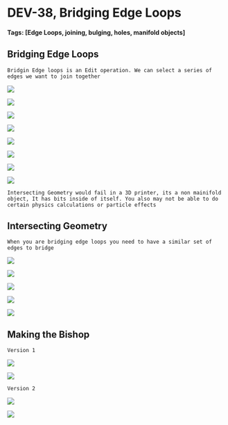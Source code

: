 # DEV-38, Bridging Edge Loops
#### Tags: [Edge Loops, joining, bulging, holes, manifold objects]



## Bridging Edge Loops

    Bridgin Edge loops is an Edit operation. We can select a series of edges we want to join together

![](../images/DEV-38-A.png)

![](../images/DEV-38-B.png)

![](../images/DEV-38-C.png)

![](../images/DEV-38-D.png)

![](../images/DEV-38-E.png)

![](../images/DEV-38-F.png)

![](../images/DEV-38-G.png)

![](../images/DEV-38-H.png)

    Intersecting Geometry would fail in a 3D printer, its a non mainifold object, It has bits inside of itself. You also may not be able to do certain physics calculations or particle effects

## Intersecting Geometry

    When you are bridging edge loops you need to have a similar set of edges to bridge

![](../images/DEV-38-I.png)

![](../images/DEV-38-J.png)

![](../images/DEV-38-K.png)

![](../images/DEV-38-L.png)

![](../images/DEV-38-M.png)

## Making the Bishop

    Version 1

![](../images/DEV-38-N.png)

![](../images/DEV-38-O.png)


    Version 2

![](../images/DEV-38-P.png)

![](../images/DEV-38-Q.png)